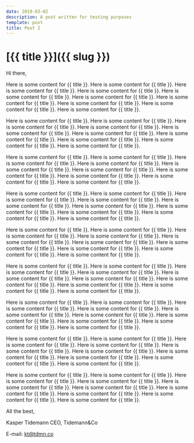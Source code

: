 ```yaml
---
date: 2019-03-02
description: A post written for testing purposes
template: post
title: Post 2
---
```


# [{{ title }}]({{ slug }})

Hi there,

Here is some content for {{ title }}. Here is some content for {{ title }}. Here is some content for {{ title }}. Here is some content for {{ title }}. Here is some content for {{ title }}. Here is some content for {{ title }}. Here is some content for {{ title }}. Here is some content for {{ title }}. Here is some content for {{ title }}. Here is some content for {{ title }}.

Here is some content for {{ title }}. Here is some content for {{ title }}. Here is some content for {{ title }}. Here is some content for {{ title }}. Here is some content for {{ title }}. Here is some content for {{ title }}. Here is some content for {{ title }}. Here is some content for {{ title }}. Here is some content for {{ title }}. Here is some content for {{ title }}.

Here is some content for {{ title }}. Here is some content for {{ title }}. Here is some content for {{ title }}. Here is some content for {{ title }}. Here is some content for {{ title }}. Here is some content for {{ title }}. Here is some content for {{ title }}. Here is some content for {{ title }}. Here is some content for {{ title }}. Here is some content for {{ title }}.

Here is some content for {{ title }}. Here is some content for {{ title }}. Here is some content for {{ title }}. Here is some content for {{ title }}. Here is some content for {{ title }}. Here is some content for {{ title }}. Here is some content for {{ title }}. Here is some content for {{ title }}. Here is some content for {{ title }}. Here is some content for {{ title }}.

Here is some content for {{ title }}. Here is some content for {{ title }}. Here is some content for {{ title }}. Here is some content for {{ title }}. Here is some content for {{ title }}. Here is some content for {{ title }}. Here is some content for {{ title }}. Here is some content for {{ title }}. Here is some content for {{ title }}. Here is some content for {{ title }}.

Here is some content for {{ title }}. Here is some content for {{ title }}. Here is some content for {{ title }}. Here is some content for {{ title }}. Here is some content for {{ title }}. Here is some content for {{ title }}. Here is some content for {{ title }}. Here is some content for {{ title }}. Here is some content for {{ title }}. Here is some content for {{ title }}.

Here is some content for {{ title }}. Here is some content for {{ title }}. Here is some content for {{ title }}. Here is some content for {{ title }}. Here is some content for {{ title }}. Here is some content for {{ title }}. Here is some content for {{ title }}. Here is some content for {{ title }}. Here is some content for {{ title }}. Here is some content for {{ title }}.

Here is some content for {{ title }}. Here is some content for {{ title }}. Here is some content for {{ title }}. Here is some content for {{ title }}. Here is some content for {{ title }}. Here is some content for {{ title }}. Here is some content for {{ title }}. Here is some content for {{ title }}. Here is some content for {{ title }}. Here is some content for {{ title }}.

Here is some content for {{ title }}. Here is some content for {{ title }}. Here is some content for {{ title }}. Here is some content for {{ title }}. Here is some content for {{ title }}. Here is some content for {{ title }}. Here is some content for {{ title }}. Here is some content for {{ title }}. Here is some content for {{ title }}. Here is some content for {{ title }}.

All the best,

Kasper Tidemann
CEO, Tidemann&Co

E-mail: [kt@tdmn.co](kt@tdmn.co)